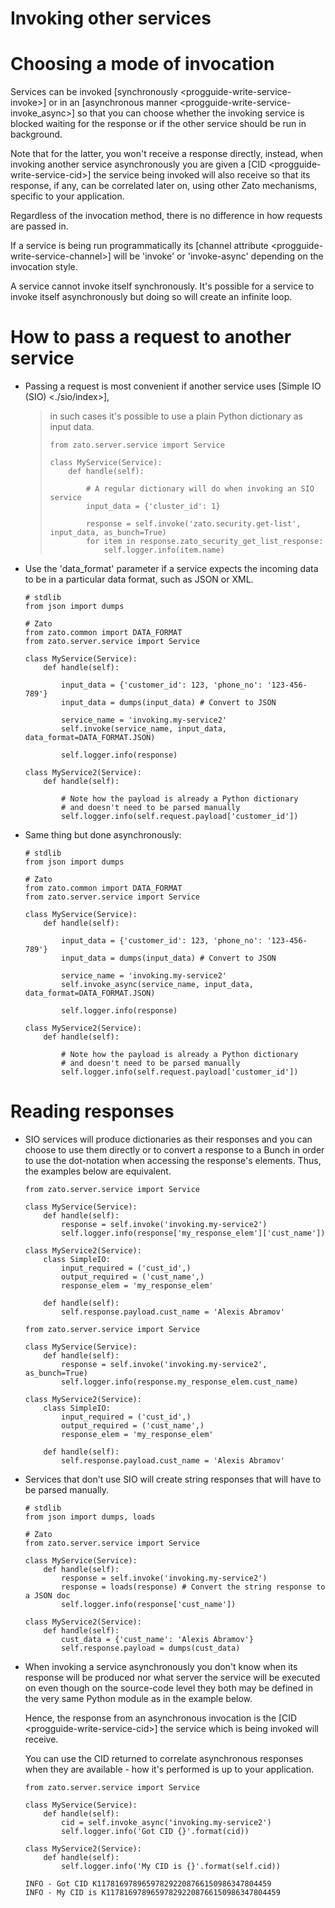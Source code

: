 Invoking other services
=======================

Choosing a mode of invocation
=============================

Services can be invoked
[synchronously \<progguide-write-service-invoke\>]
or in an
[asynchronous manner \<progguide-write-service-invoke_async\>]
so that you
can choose whether the invoking service is blocked waiting for the response
or if the other service should be run in background.

Note that for the latter,
you won\'t receive a response directly, instead, when invoking another service asynchronously
you are given a
[CID \<progguide-write-service-cid\>] the service being invoked will also receive so that
its response, if any, can be correlated later on, using other Zato mechanisms, specific to your
application.

Regardless of the invocation method, there is no difference in how requests are passed
in.

If a service is being run programmatically its
[channel attribute \<progguide-write-service-channel\>]
will be \'invoke\' or \'invoke-async\' depending on the invocation style.

A service cannot invoke itself synchronously. It\'s possible for a service to
invoke itself asynchronously but doing so will create an infinite loop.

How to pass a request to another service
========================================

-   Passing a request is most convenient if another service uses [Simple IO (SIO) \<./sio/index\>],
    > in such cases it\'s possible to use a plain Python dictionary as input data.
    >
    > ``` {.python}
    > from zato.server.service import Service
    >
    > class MyService(Service):
    >     def handle(self):
    >
    >         # A regular dictionary will do when invoking an SIO service
    >         input_data = {'cluster_id': 1}
    >
    >         response = self.invoke('zato.security.get-list', input_data, as_bunch=True)
    >         for item in response.zato_security_get_list_response:
    >             self.logger.info(item.name)
    > ```

-   Use the \'data_format\' parameter if a service expects the incoming data to be in a particular
    data format, such as JSON or XML.

    ``` {.python}
    # stdlib
    from json import dumps

    # Zato
    from zato.common import DATA_FORMAT
    from zato.server.service import Service

    class MyService(Service):
        def handle(self):

            input_data = {'customer_id': 123, 'phone_no': '123-456-789'}
            input_data = dumps(input_data) # Convert to JSON

            service_name = 'invoking.my-service2'
            self.invoke(service_name, input_data, data_format=DATA_FORMAT.JSON)

            self.logger.info(response)

    class MyService2(Service):
        def handle(self):

            # Note how the payload is already a Python dictionary
            # and doesn't need to be parsed manually
            self.logger.info(self.request.payload['customer_id'])
    ```

-   Same thing but done asynchronously:

    ``` {.python}
    # stdlib
    from json import dumps

    # Zato
    from zato.common import DATA_FORMAT
    from zato.server.service import Service

    class MyService(Service):
        def handle(self):

            input_data = {'customer_id': 123, 'phone_no': '123-456-789'}
            input_data = dumps(input_data) # Convert to JSON

            service_name = 'invoking.my-service2'
            self.invoke_async(service_name, input_data, data_format=DATA_FORMAT.JSON)

            self.logger.info(response)

    class MyService2(Service):
        def handle(self):

            # Note how the payload is already a Python dictionary
            # and doesn't need to be parsed manually
            self.logger.info(self.request.payload['customer_id'])
    ```

Reading responses
=================

-   SIO services will produce dictionaries as their responses and you can choose to
    use them directly or to convert a response to a Bunch in order to use the
    dot-notation when accessing the response\'s elements. Thus, the examples below
    are equivalent.

    ``` {.python}
    from zato.server.service import Service

    class MyService(Service):
        def handle(self):
            response = self.invoke('invoking.my-service2')
            self.logger.info(response['my_response_elem']['cust_name'])

    class MyService2(Service):
        class SimpleIO:
            input_required = ('cust_id',)
            output_required = ('cust_name',)
            response_elem = 'my_response_elem'

        def handle(self):
            self.response.payload.cust_name = 'Alexis Abramov'
    ```

    ``` {.python}
    from zato.server.service import Service

    class MyService(Service):
        def handle(self):
            response = self.invoke('invoking.my-service2', as_bunch=True)
            self.logger.info(response.my_response_elem.cust_name)

    class MyService2(Service):
        class SimpleIO:
            input_required = ('cust_id',)
            output_required = ('cust_name',)
            response_elem = 'my_response_elem'

        def handle(self):
            self.response.payload.cust_name = 'Alexis Abramov'
    ```

-   Services that don\'t use SIO will create string responses that will have to be
    parsed manually.

    ``` {.python}
    # stdlib
    from json import dumps, loads

    # Zato
    from zato.server.service import Service

    class MyService(Service):
        def handle(self):
            response = self.invoke('invoking.my-service2')
            response = loads(response) # Convert the string response to a JSON doc
            self.logger.info(response['cust_name'])

    class MyService2(Service):
        def handle(self):
            cust_data = {'cust_name': 'Alexis Abramov'}
            self.response.payload = dumps(cust_data)
    ```

-   When invoking a service asynchronously you don\'t know when its response will be
    produced nor what server the service will be executed on even though on the source-code
    level they both may be defined in the very same Python module as in the example
    below.

    Hence, the response from
    an asynchronous invocation is the [CID \<progguide-write-service-cid\>]
    the service which is being invoked will receive.

    You can use the CID returned
    to correlate asynchronous responses when they are available - how it\'s performed
    is up to your application.

    ``` {.python}
    from zato.server.service import Service

    class MyService(Service):
        def handle(self):
            cid = self.invoke_async('invoking.my-service2')
            self.logger.info('Got CID {}'.format(cid))

    class MyService2(Service):
        def handle(self):
            self.logger.info('My CID is {}'.format(self.cid))
    ```

    ``` {.python}
    INFO - Got CID K117816978965978292208766150986347804459
    INFO - My CID is K117816978965978292208766150986347804459
    ```
